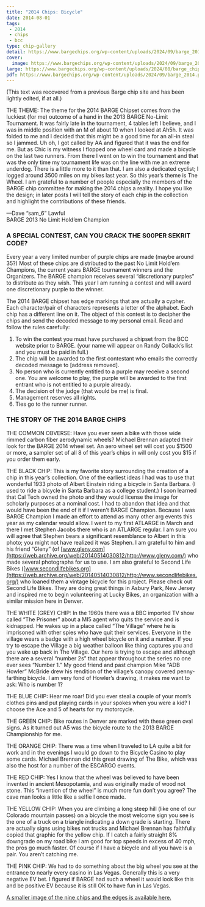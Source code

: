 ```yaml
---
title: "2014 Chips: Bicycle"
date: 2014-08-01
tags:
 - 2014
 - chips
 - bcc
type: chip-gallery
detail: https://www.bargechips.org/wp-content/uploads/2024/09/barge_2014_details.png
cover:
  image: https://www.bargechips.org/wp-content/uploads/2024/09/barge_2014_details.png
large: https://www.bargechips.org/wp-content/uploads/2024/08/barge_chips_2014.png
pdf: https://www.bargechips.org/wp-content/uploads/2024/09/barge_2014.pdf
---
```


(This text was recovered from a previous Barge chip site and has been lightly edited, if at all.)

THE THEME: The theme for the 2014 BARGE Chipset comes from the luckiest (for
me) outcome of a hand in the 2013 BARGE No-Limit Tournament. It was fairly late
in the tournament, 4 tables left I believe, and I was in middle position with
an M of about 10 when I looked at Ah5h. It was folded to me and I decided that
this might be a good time for an all-in steal so I jammed. Uh oh, I got called
by AA and figured that it was the end for me. But as Chic is my witness I
flopped one wheel card and made a bicycle on the last two runners. From there I
went on to win the tournament and that was the only time my tournament life was
on the line with me an extreme underdog. There is a little more to it than
that. I am also a dedicated cyclist; I logged around 3500 miles on my bikes
last year. So this year&#8217;s theme is The Wheel. I am grateful to a number
of people especially the members of the BARGE chip committee for making the
2014 chips a reality. I hope you like the design; in later posts I will tell
the story of each chip in the collection and highlight the contributions of
these friends.</p>

&mdash;Dave &#8220;sam_6&#8221; Lawful<br>BARGE 2013 No Limit Hold&#8217;em Champion

### A SPECIAL CONTEST, CAN YOU CRACK THE S00PER SEKRIT CODE?

Every year a very limited number of purple chips are made (maybe around 35?)
Most of these chips are distributed to the past No Limit Hold&#8217;em
Champions, the current years BARGE tournament winners and the Organizers. The
BARGE champion receives several &#8220;discretionary purples&#8221; to
distribute as they wish. This year I am running a contest and will award one
discretionary purple to the winner.

The 2014 BARGE chipset has edge markings that are actually a cypher. Each
character/pair of characters represents a letter of the alphabet. Each chip has
a different line on it. The object of this contest is to decipher the chips and
send the decoded message to my personal email. Read and follow the rules
carefully:

1. To win the contest you must have purchased a chipset from the BCC website
   prior to BARGE. (your name will appear on Randy Collack&#8217;s list and you
   must be paid in full.)
2. The chip will be awarded to the first contestant who emails the correctly
   decoded message to [address removed].
3. No person who is currently entitled to a purple may receive a second
   one. You are welcome to play, the purple will be awarded to the first
   entrant who is not entitled to a purple already.
4. The decision of the judge (that would be me) is final.
5. Management reserves all rights.
6. Ties go to the runner runner.


### THE STORY OF THE 2014 BARGE CHIPS

THE COMMON OBVERSE: Have you ever seen a bike with those wide rimmed carbon
fiber aerodynamic wheels? Michael Brennan adapted their look for the BARGE 2014
wheel set. An aero wheel set will cost you $1500 or more, a sampler set of all
8 of this year&#8217;s chips in will only cost you $15 if you order them early.

THE BLACK CHIP: This is my favorite story surrounding the creation of a chip in
this year&#8217;s collection. One of the earliest ideas I had was to use that
wonderful 1933 photo of Albert Einstein riding a bicycle in Santa Barbara. (I
used to ride a bicycle in Santa Barbara as a college student.) I soon learned
that Cal Tech owned the photo and they would license the image for scholarly
purposes at a nominal cost. I had to abandon that idea and that would have been
the end of it if I weren’t BARGE Champion. Because I was BARGE Champion I made
an effort to attend as many other arg events this year as my calendar would
allow. I went to my first ATLARGE in March and there I met Stephen Jacobs there
who is an ATLARGE regular. I am sure you will agree that Stephen bears a
significant resemblance to Albert in this photo; you might not have realized it
was Stephen. I am grateful to him and his friend &#8220;Gleny&#8221; (of
[www.gleny.com](https://web.archive.org/web/20140514030812/http://www.gleny.com/)
who made several photographs for us to use. I am also grateful to Second Life
Bikes
([www.secondlifebikes.org](https://web.archive.org/web/20140514030812/http://www.secondlifebikes.org/)
who loaned them a vintage bicycle for this project. Please check out Second
Life Bikes. They are doing great things in Asbury Park, New Jersey and inspired
me to begin volunteering at Lucky Bikes, an organization with a similar mission
here in Denver.

THE WHITE (GREY) CHIP: In the 1960s there was a BBC imported TV show called
&#8220;The Prisoner&#8221; about a MI5 agent who quits the service and is
kidnapped. He wakes up in a place called &#8220;The Village&#8221; where he is
imprisoned with other spies who have quit their services. Everyone in the
village wears a badge with a high wheel bicycle on it and a number. If you try
to escape the Village a big weather balloon like thing captures you and you
wake up back in The Village. Our hero is trying to escape and although there
are a several &#8220;number 2s&#8221; that appear throughout the series no one
ever sees &#8220;Number 1.&#8221; My good friend and past champion Mike
&#8220;ADB Howler&#8221; McBride drew his rendition of the village&#8217;s
canopy covered penny-farthing bicycle. I am very fond of Howler&#8217;s
drawing, it makes me want to ask: Who is number 1?

THE BLUE CHIP: Hear me roar! Did you ever steal a couple of your mom&#8217;s clothes pins and put playing cards in your spokes when you were a kid? I choose the Ace and 5 of hearts for my motorcycle.

THE GREEN CHIP: Bike routes in Denver are marked with these green oval signs. As it turned out A5 was the bicycle route to the 2013 BARGE Championship for me.

THE ORANGE CHIP: There was a time when I traveled to LA quite a bit for work and in the evenings I would go down to the Bicycle Casino to play some cards. Michael Brennan did this great drawing of The Bike, which was also the host for a number of the ESCARGO events.

THE RED CHIP: Yes I know that the wheel was believed to have been invented in ancient Mesopotamia, and was originally made of wood not stone. This &#8220;invention of the wheel&#8221; is much more fun don&#8217;t you agree? The cave man looks a little like a selfie I once made.

THE YELLOW CHIP: When you are climbing a long steep hill (like one of our Colorado mountain passes) on a bicycle the most welcome sign you see is the one of a truck on a triangle indicating a down grade is starting. There are actually signs using bikes not trucks and Michael Brennan has faithfully copied that graphic for the yellow chip. If I catch a fairly straight 8% downgrade on my road bike I am good for top speeds in excess of 40 mph, the pros go much faster. Of course if I have a bicycle and all you have is a pair. You aren&#8217;t catching me.

THE PINK CHIP: We had to do something about the big wheel you see at the entrance to nearly every casino in Las Vegas. Generally this is a very negative EV bet. I figured if BARGE had such a wheel it would look like this and be positive EV because it is still OK to have fun in Las Vegas.

[A smaller image of the nine chips and the edges is available here.](https://www.bargechips.org/wp-content/uploads/2024/09/barge_2014.jpg)
